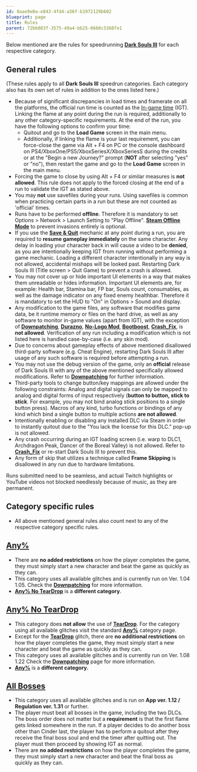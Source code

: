 ```yaml
---
id: 0aae9e0a-e843-4fd4-a36f-b1972129b602
blueprint: page
title: Rules
parent: 72bb083f-3575-49a4-bb25-0660c5368fe1
---
```

Below mentioned are the rules for speedrunning **[Dark Souls III](/darksouls3)** for each respective category.

## **General rules**

(These rules apply to all **Dark Souls III** speedrun categories. Each category also has its own set of rules in addition to the ones listed here.)

- Because of significant discrepancies in load times and framerate on all the platforms, the official run time is counted as the [In-game time](/in-game-time) (IGT). Linking the flame at any point during the run is required, additionally to any other category-specific requirements. At the end of the run, you have the following options to confirm your time:
  - Quitout and go to the **Load Game** screen in the main menu.
  - Additionally, if linking the flame is your last requirement, you can force-close the game via Alt + F4 on PC or the console dashboard on PS4/XboxOne/PS5/XboxSeriesX/XboxSeriesS during the credits or at the "Begin a new Journey?" prompt (**NOT** after selecting "yes" or "no"), then restart the game and go to the **Load Game** screen in the main menu.
- Forcing the game to close by using Alt + F4 or similar measures is **not allowed**. This rule does not apply to the forced closing at the end of a run to validate the IGT as stated above.
- You may **not** use savefiles during your runs. Using savefiles is common when practicing certain parts in a run but these are not counted as 'official' times.
- Runs have to be performed **offline**. Therefore it is mandatory to set Options > Network > Launch Setting to "Play Offline". **[Steam Offline Mode](https://wiki.speedsouls.com/Frequently_Asked_Questions#Invasions)** to prevent invasions entirely is optional.
- If you use the **[Save & Quit](/darksouls/save-and-quit)** mechanic at any point during a run, you are required to **resume gameplay immediately** on the same character. Any delay in loading your character back in will cause a video to be **denied**, as you are intentionally keeping IGT from running without performing a game mechanic. Loading a different character intentionally in any way is not allowed, accidental mishaps will be looked past. Restarting Dark Souls III (Title screen > Quit Game) to prevent a crash is allowed.
- You may not cover up or hide important UI elements in a way that makes them unreadable or hides information. Important UI elements are, for example: Health bar, Stamina bar, FP bar, Souls count, consumables, as well as the damage indicator on any fixed enemy healthbar. Therefore it is mandatory to set the HUD to "On" in Options > Sound and display.
- Any modification to the game files, any software that modifies game data, be it runtime memory or files on the hard drive, as well as any software to monitor in-game values (apart from IGT), with the exception of **[Downpatching](/darksouls3/downpatching)**, **[Durazno](/darksouls3/durazno)**, **[No-Logo Mod](/darksouls3/no-logo-mod)**, **[Bootboost](/darksouls3/bootboost)**, **[Crash_Fix](/darksouls3/crash-fix)**, is **not allowed**. Verification of any run including a modification which is not listed here is handled case-by-case (i.e. any skin mod).
- Due to concerns about gameplay effects of above mentioned disallowed third-party software (e.g. Cheat Engine), restarting Dark Souls III after usage of any such software is required before attempting a run.
- You may not use the debug version of the game, only an **official** release of Dark Souls III with any of the above mentioned specifically allowed modifications. Refer to **[Downpatching](/darksouls3/downpatching)** for further information.
- Third-party tools to change button/key mappings are allowed under the following constraints: Analog and digital signals can only be mapped to analog and digital forms of input respectively (**button to button, stick to stick**. For example, you may not bind analog stick positions to a single button press). Macros of any kind, turbo functions or bindings of any kind which bind a single button to multiple actions **are not allowed**.
- Intentionally enabling or disabling any installed DLC via Steam in order to instantly quitout due to the "You lack the license for this DLC." pop-up is not allowed.
- Any crash occurring during an IGT loading screen (i.e. warp to DLC1, Archdragon Peak, Dancer of the Boreal Valley) is not allowed. Refer to **[Crash_Fix](/darksouls3/crash-fix)** or re-start Dark Souls III to prevent this.
- Any form of skip that utilizes a technique called **Frame Skipping** is disallowed in any run due to hardware limitations.

Runs submitted need to be seamless, and actual Twitch highlights or YouTube videos not blocked needlessly because of music, as they are permanent.

## **Category specific rules**

- All above mentioned general rules also count next to any of the respective category specific rules.

## **[Any%](/darksouls3/any)**

- There are **no added restrictions** on how the player completes the game, they must simply start a new character and beat the game as quickly as they can.
- This category uses all available glitches and is currently run on Ver. 1.04 1.05. Check the **[Downpatching](/darksouls3/downpatching)** for more information.
- **[Any% No TearDrop](/darksouls3/any-no-teardrop)** is a **different category**.

## **[Any% No TearDrop](/darksouls3/any-no-teardrop)**

- This category does **not allow** the use of **[TearDrop](/darksouls3/teardrop)**. For the category using all available glitches visit the standard **[Any%](/darksouls3/any)** category page.
- Except for the **[TearDrop](/darksouls3/teardrop)** glitch, there are **no additional restrictions** on how the player completes the game, they must simply start a new character and beat the game as quickly as they can.
- This category uses all available glitches and is currently run on Ver. 1.08 1.22 Check the **[Downpatching](/darksouls3/downpatching)** page for more information.
- **[Any%](/darksouls3/any)** is a **different category.**

## **[All Bosses](/darksouls3/all-bosses)**

- This category uses all available glitches and is run on **App ver. 1.12 / Regulation ver. 1.31** or further.
- The player must beat all bosses in the game, including the two DLCs. The boss order does not matter but a **requirement** is that the first flame gets linked somewhere in the run. If a player decides to do another boss other than Cinder last, the player has to perform a quitout after they receive the final boss soul and end the timer after quitting out. The player must then proceed by showing IGT as normal.
- There are **no added restrictions** on how the player completes the game, they must simply start a new character and beat the final boss as quickly as they can.
